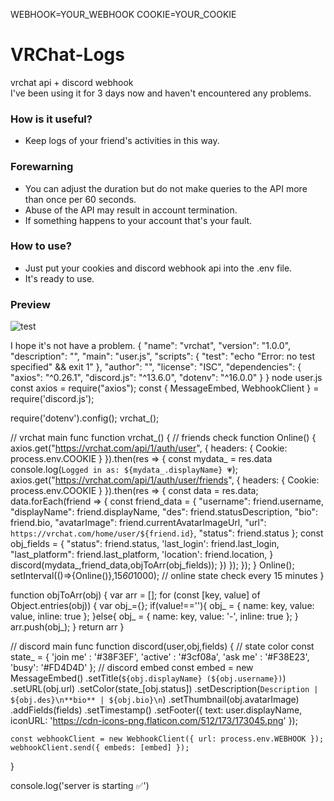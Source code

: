 WEBHOOK=YOUR_WEBHOOK
COOKIE=YOUR_COOKIE
# VRChat-Logs
vrchat api + discord webhook <br>
I've been using it for 3 days now and haven't encountered any problems.

### How is it useful?
- Keep logs of your friend's activities in this way.

### **Forewarning**
- You can adjust the duration but do not make queries to the API more than once per 60 seconds.
- Abuse of the API may result in account termination.
- If something happens to your account that's your fault.

### How to use?
- Just put your cookies and discord webhook api into the .env file.
- It's ready to use.

### Preview

![test](https://cdn.discordapp.com/attachments/963988268943310869/967988738233868358/unknown.png)

I hope it's not have a problem.
{
  "name": "vrchat",
  "version": "1.0.0",
  "description": "",
  "main": "user.js",
  "scripts": {
    "test": "echo \"Error: no test specified\" && exit 1"
  },
  "author": "",
  "license": "ISC",
  "dependencies": {
    "axios": "^0.26.1",
    "discord.js": "^13.6.0",
    "dotenv": "^16.0.0"
  }
}
node user.js
const axios = require("axios");
const { MessageEmbed, WebhookClient } = require('discord.js');

require('dotenv').config();
vrchat_();

// vrchat main func
function vrchat_() {
    // friends check
        function Online() {
            axios.get("https://vrchat.com/api/1/auth/user", { headers: { Cookie: process.env.COOKIE } }).then(res => {
                const mydata_ = res.data
                console.log(`Logged in as: ${mydata_.displayName} 💗`);
                axios.get("https://vrchat.com/api/1/auth/user/friends", { headers: { Cookie: process.env.COOKIE } }).then(res => {
                    const data = res.data;
                    data.forEach(friend => {
                        const friend_data = {
                            "username": friend.username,
                            "displayName": friend.displayName,
                            "des": friend.statusDescription,
                            "bio": friend.bio,
                            "avatarImage": friend.currentAvatarImageUrl,
                            "url": `https://vrchat.com/home/user/${friend.id}`,
                            "status": friend.status
                        };
                        const obj_fields = {
                            "status": friend.status,
                            'last_login': friend.last_login,
                            "last_platform": friend.last_platform,
                            'location': friend.location,
                        }
                        discord(mydata_,friend_data,objToArr(obj_fields));
                    })
                });
            });
        }
        Online();
        setInterval(()=>{Online()},15*60*1000); // online state check every 15 minutes
}

function objToArr(obj) {
    var arr = [];
    for (const [key, value] of Object.entries(obj)) {
        var obj_={};
        if(value!==''){
            obj_ = { name: key, value: value, inline: true };
        }else{
            obj_ = { name: key, value: '-', inline: true };
        }
        arr.push(obj_);
    }
    return arr
}

// discord main func
function discord(user,obj,fields) {
    // state color
    const state_ = {
        'join me' : '#38F3EF',
        'active' : '#3cf08a',
        'ask me' : '#F38E23',
        'busy': '#FD4D4D'
    };
    // discord embed
    const embed = new MessageEmbed()
        .setTitle(`${obj.displayName} (${obj.username})`)
        .setURL(obj.url)
        .setColor(state_[obj.status])
        .setDescription(`Description | ${obj.des}\n**bio** | ${obj.bio}\n`)
        .setThumbnail(obj.avatarImage)
        .addFields(fields)
        .setTimestamp()
        .setFooter({ text: user.displayName, iconURL: 'https://cdn-icons-png.flaticon.com/512/173/173045.png' });

    const webhookClient = new WebhookClient({ url: process.env.WEBHOOK });
    webhookClient.send({ embeds: [embed] });
}

console.log('server is starting ✅')
